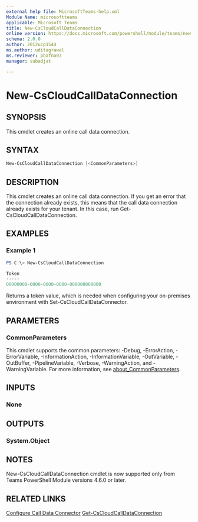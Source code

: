 ```yaml
---
external help file: MicrosoftTeams-help.xml
Module Name: microsoftteams
applicable: Microsoft Teams
title: New-CsCloudCallDataConnection
online version: https://docs.microsoft.com/powershell/module/teams/new-cscloudcalldataconnection
schema: 2.0.0
author: 2012ucp1544
ms.author: uditagrawal
ms.reviewer: pbafna03
manager: subadjat

---
```



# New-CsCloudCallDataConnection

## SYNOPSIS
This cmdlet creates an online call data connection.

## SYNTAX

```powershell
New-CsCloudCallDataConnection [<CommonParameters>]
```

## DESCRIPTION
This cmdlet creates an online call data connection. If you get an error that the connection already exists, this means that the call data connection already exists for your tenant. In this case, run Get-CsCloudCallDataConnection.

## EXAMPLES

### Example 1
```powershell
PS C:\> New-CsCloudCallDataConnection

Token
-----
00000000-0000-0000-0000-000000000000
```

Returns a token value, which is needed when configuring your on-premises environment with Set-CsCloudCallDataConnector.


## PARAMETERS

### CommonParameters
This cmdlet supports the common parameters: -Debug, -ErrorAction, -ErrorVariable, -InformationAction, -InformationVariable, -OutVariable, -OutBuffer, -PipelineVariable, -Verbose, -WarningAction, and -WarningVariable. For more information, see [about_CommonParameters](http://go.microsoft.com/fwlink/?LinkID=113216).

## INPUTS

### None

## OUTPUTS

### System.Object

## NOTES

New-CsCloudCallDataConnection cmdlet is now supported only from Teams PowerShell Module versions 4.6.0 or later.

## RELATED LINKS

[Configure Call Data Connector](/skypeforbusiness/hybrid/configure-call-data-connector)
[Get-CsCloudCallDataConnection](Get-CsCloudCallDataConnection.md)
